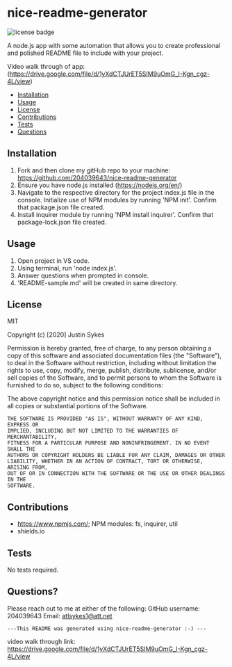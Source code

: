 # nice-readme-generator

![license badge](https://img.shields.io/badge/license-MIT-brightgreen)

A node.js app with some automation that allows you to create professional and polished README file to include with your project.

Video walk through of app: (https://drive.google.com/file/d/1yXdCTJUrET5SIM9uOmG_I-Kgn_cgz-4L/view)

- [Installation](#installation)
- [Usage](#usage)
- [License](#license)
- [Contributions](#contributions)
- [Tests](#test)
- [Questions](#questions)

## Installation

1. Fork and then clone my gitHub repo to your machine: https://github.com/204039643/nice-readme-generator
2. Ensure you have node.js installed (https://nodejs.org/en/)
3. Navigate to the respective directory for the project index.js file in the console. Initialize use of NPM modules by running 'NPM init'. Confirm that package.json file created.
4. Install inquirer module by running 'NPM install inquirer'. Confirm that package-lock.json file created.

## Usage

1. Open project in VS code.
2. Using terminal, run 'node index.js'.
3. Answer questions when prompted in console.
4. 'README-sample.md' will be created in same directory.

## License

MIT

Copyright (c) [2020] Justin Sykes

Permission is hereby granted, free of charge, to any person obtaining a copy of this software and associated documentation files (the "Software"), to deal in the Software without restriction, including without limitation the rights to use, copy, modify, merge, publish, distribute, sublicense, and/or sell copies of the Software, and to permit persons to whom the Software is
furnished to do so, subject to the following conditions:

The above copyright notice and this permission notice shall be included in all copies or substantial portions of the Software.

    THE SOFTWARE IS PROVIDED "AS IS", WITHOUT WARRANTY OF ANY KIND, EXPRESS OR
    IMPLIED, INCLUDING BUT NOT LIMITED TO THE WARRANTIES OF MERCHANTABILITY,
    FITNESS FOR A PARTICULAR PURPOSE AND NONINFRINGEMENT. IN NO EVENT SHALL THE
    AUTHORS OR COPYRIGHT HOLDERS BE LIABLE FOR ANY CLAIM, DAMAGES OR OTHER
    LIABILITY, WHETHER IN AN ACTION OF CONTRACT, TORT OR OTHERWISE, ARISING FROM,
    OUT OF OR IN CONNECTION WITH THE SOFTWARE OR THE USE OR OTHER DEALINGS IN THE
    SOFTWARE.

## Contributions

- https://www.npmjs.com/; NPM modules: fs, inquirer, util
- shields.io

## Tests

No tests required.

## Questions?

Please reach out to me at either of the following:
GitHub username: 204039643
Email: atlsykes1@att.net


    ---This README was generated using nice-readme-generator :-) ---

video walk through link: https://drive.google.com/file/d/1yXdCTJUrET5SIM9uOmG_I-Kgn_cgz-4L/view
